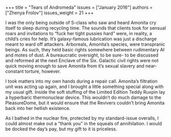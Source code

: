 +++
title = "Tears of Andromeda"
issues = ["January 2016"]
authors = ["Zhenya Frolov"]
issues_weight = 21
+++

I was the only being outside of S-class who saw and heard Amonita cry itself to sleep during recycling time. The sounds that clients took for sensual roars and invitations to “fuck her tight pussies hard” were, in reality, a child’s cries for help. It’s galaxy-famous lubrication was just a discharge meant to ward off attackers. Arboreals, Amonita’s species, were transpranic beings. As such, they held basic rights somewhere between rudimentary AI and motes of dust. A bureaucratic oversight, to be sure- to be discussed and reformed at the next Enclave of the Six. Galactic civil rights were not quick moving enough to save Amonita from it’s sexual slavery and near-constant torture, however.

I took matters into my own hands during a repair call. Amonita’s filtration unit was acting up again, and I brought a little something special along with my usual gift. Inside the soft stuffing of the Limited Edition Teddy Ruxpin lay a hyperbaric thermonuclear device. This wouldn’t do much damage to the PleasureDome, but it would ensure that the Revivers couldn’t bring Amonita back into her hellish existence.

As I bathed in the nuclear fire, protected by my standard-issue overalls, I could almost make out a “thank you” in the squeals of annihilation. I would be docked the day’s pay, but my gift to it is priceless.
